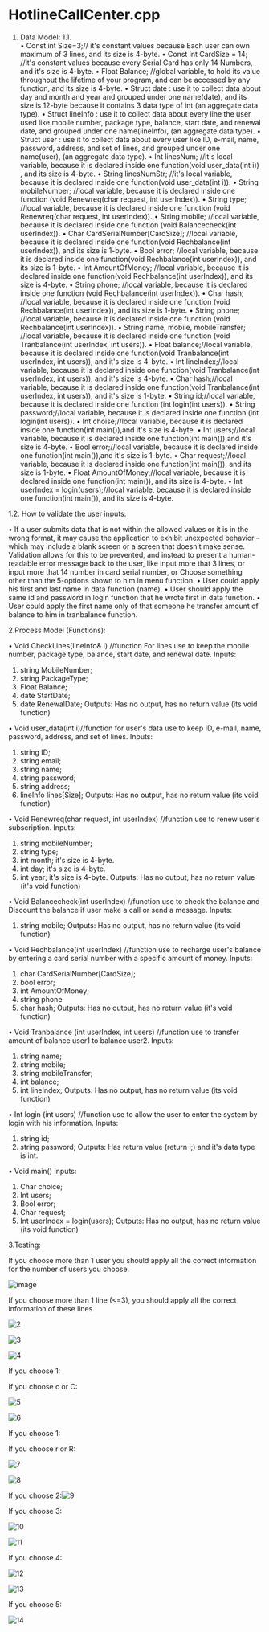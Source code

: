 # HotlineCallCenter.cpp
1.	Data Model:
1.1.	
•	Const int Size=3;// it's constant values because Each user can own maximum of 3 lines, and its size is 4-byte.
•	Const int CardSize = 14; //it's constant values because every Serial Card has only 14 Numbers, and it's size is 4-byte.
•	Float Balance; //global variable, to hold its value throughout the lifetime of your program, and can be accessed by any function, and its size is 4-byte. 
•	Struct date : use it to collect data about day and month and year and grouped under one name(date), and its size is 12-byte  because it contains 3 data type of  int (an aggregate data type).
•	Struct lineInfo : use it to collect data about every line the user used like mobile number, package type, balance, start date, and renewal date, and grouped under one name(lineInfo), (an aggregate data type).
•	Struct user : use it to collect data about every user like  ID, e-mail, name, password, address, and set of lines, and grouped under one name(user), (an aggregate data type).
•	Int linesNum; //it's local variable, because it is declared inside one function(void user_data(int i)) , and its size is 4-byte.
•	String linesNumStr; //it's local variable, because it is declared inside one function(void user_data(int i)).
•	String mobileNumber; //local variable, because it is declared inside one function (void Renewreq(char request, int userIndex)).
•	 String type; //local variable, because it is declared inside one function (void Renewreq(char request, int userIndex)).
•	String mobile; //local variable, because it is declared inside one function (void Balancecheck(int userIndex)).
•	Char CardSerialNumber[CardSize]; //local variable, because it is declared inside one function(void Rechbalance(int userIndex)), and its size is 1-byte.
•	Bool error; //local variable, because it is declared inside one function(void Rechbalance(int userIndex)), and its size is 1-byte.
•	Int AmountOfMoney; //local variable, because it is declared inside one function(void Rechbalance(int userIndex)), and its size is 4-byte.
•	String phone; //local variable, because it is declared inside one function (void Rechbalance(int userIndex)).
•	Char hash; //local variable, because it is declared inside one function (void Rechbalance(int userIndex)), and its size is 1-byte.
•	String phone; //local variable, because it is declared inside one function (void Rechbalance(int userIndex)).
•	String name, mobile, mobileTransfer; //local variable, because it is declared inside one function (void Tranbalance(int userIndex, int users)).
•	Float balance;//local variable, because it is declared inside one function(void Tranbalance(int userIndex, int users)), and it's size is 4-byte.
•	Int lineIndex;//local variable, because it is declared inside one function(void Tranbalance(int userIndex, int users)), and it's size is 4-byte.
•	Char hash;//local variable, because it is declared inside one function(void Tranbalance(int userIndex, int users)), and it's size is 1-byte.
•	String id;//local variable, because it is declared inside one function (int login(int users)).
•	String password;//local variable, because it is declared inside one function (int login(int users)).
•	Int choise;//local variable, because it is declared inside one function(int main()),and it's size is 4-byte.
•	Int users;//local variable, because it is declared inside one function(int main()),and it's size is 4-byte.
•	Bool error;//local variable, because it is declared inside one function(int main()),and it's size is 1-byte.
•	Char request;//local variable, because it is declared inside one function(int main()), and its size is 1-byte.
•	Float AmountOfMoney;//local variable, because it is declared inside one function(int main()), and its size is 4-byte.
•	Int userIndex = login(users);//local variable, because it is declared inside one function(int main()), and its size is 4-byte.

1.2.	 How to validate the user inputs:

•	If a user submits data that is not within the allowed values or it is in the wrong format, it may cause the application to exhibit unexpected behavior – which may include a blank screen or a screen that doesn’t make sense. Validation allows for this to be prevented, and instead to present a human-readable error message back to the user, like input more that 3 lines, or input more that 14 number in card serial number, or Choose something other than the 5-options shown to him in menu function.
•	User could apply his first and last name in data function (name).
•	User should apply the same id and password in login function that he wrote first in data function.
•	User could apply the first name only of that someone he transfer amount of balance to him in tranbalance function.

2.Process Model (Functions):

•	Void CheckLines(lineInfo& l) //function For lines use to keep the mobile number, package type, balance, start date, and renewal date.
Inputs:
1.	string MobileNumber;
2.	string PackageType;
3.	Float Balance; 
4.	date StartDate;
5.	date RenewalDate;
               Outputs: 
Has no output, has no return value (its void function)

•	Void user_data(int i)//function for user's data use to keep ID, e-mail, name, password, address, and set of lines.
Inputs:
1.	string ID;
2.	string email;
3.	string name;
4.	string password;
5.	string address;
6.	lineInfo lines[Size];
Outputs: 
Has no output, has no return value (its void function)

•	Void Renewreq(char request, int userIndex) //function use to renew user's subscription.
Inputs:
1.	string mobileNumber;
2.	string type;
3.	int month; it's size is 4-byte.
4.	int day; it's size is 4-byte.
5.	int year; it's size is 4-byte.
Outputs: 
Has no output, has no return value (it's void function)

•	Void Balancecheck(int userIndex) //function use to check the balance and Discount the balance if user make a call or send a message.
Inputs: 
1.	string mobile;
Outputs: 
Has no output, has no return value (its void function)

•	Void Rechbalance(int userIndex) //function use to recharge user's balance by entering a card serial number with a specific amount of money.
Inputs:
1.	char CardSerialNumber[CardSize]; 
2.	bool error; 
3.	int AmountOfMoney; 
4.	string phone
5.	char hash;
Outputs: 
Has no output, has no return value (it's void function)

•	Void Tranbalance (int userIndex, int users) //function use to transfer amount of balance user1 to balance user2.
Inputs:
1.	string name;
2.	string mobile;
3.	string mobileTransfer;
4.	int balance;
5.	int lineIndex;
Outputs: 
Has no output, has no return value (its void function)

•	Int login (int users) //function use to allow the user to enter the system by login with his information.
Inputs:
1.	string id;
2.	string password;
Outputs:
Has return value (return i;) and it's data type is int.

•	Void main()
Inputs:
1.	Char choice;
2.	Int users;
3.	Bool error;
4.	Char request;
5.	Int userIndex = login(users);
 Outputs:
Has no output, has no return value (its void function)

3.Testing:

If you choose more than 1 user you should apply all the correct information for the number of users you choose.
  
![image](https://user-images.githubusercontent.com/101226388/189550965-388056f8-67ba-4b50-a86b-094f59d8227b.png)

If you choose more than 1 line (<=3), you should apply all the correct information of these lines.

![2](https://user-images.githubusercontent.com/101226388/189551081-7597e850-5d16-4c8b-9e0c-62bb481dea5b.png)


![3](https://user-images.githubusercontent.com/101226388/189551107-1fd9d387-d8eb-4de4-b396-c3bba1011d33.png)

![4](https://user-images.githubusercontent.com/101226388/189551113-79dce21d-2ec2-4cd0-a83c-23c2628a2d50.png)

If you choose 1:

If you choose c or C:

![5](https://user-images.githubusercontent.com/101226388/189551148-82d5ec5d-5233-4c6c-9c2d-4b1f124f2918.png)

![6](https://user-images.githubusercontent.com/101226388/189551154-04bd10b8-3554-4e60-941a-b53a25205d1e.png)

If you choose 1:

If you choose r or R:

![7](https://user-images.githubusercontent.com/101226388/189551175-0d29e31e-19d0-4fe2-992f-02a6001c4a14.png)

![8](https://user-images.githubusercontent.com/101226388/189551181-3f751c9b-aa6c-46fa-b91b-6361178c3d68.png)

If you choose 2:![9](https://user-images.githubusercontent.com/101226388/189551197-6108f331-b790-44bb-844e-40b888f94986.png)

If you choose 3:

![10](https://user-images.githubusercontent.com/101226388/189551218-001f6b45-9eaa-421a-bce8-20f0483cb5d7.png)

![11](https://user-images.githubusercontent.com/101226388/189551236-ae2f8ffb-f7c2-494f-98f8-d7c51dab1a4f.png)

If you choose 4:

![12](https://user-images.githubusercontent.com/101226388/189551261-c8c934fa-3abb-461a-bae5-7fd0b1130792.png)

![13](https://user-images.githubusercontent.com/101226388/189551271-22a70517-89b9-4a16-b2db-eaa6236a1a13.png)

If you choose 5:

![14](https://user-images.githubusercontent.com/101226388/189551300-5ee7472d-1d22-4a49-9085-602a8c38b862.png)









